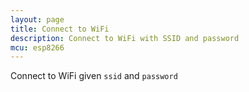 ```yaml
---
layout: page
title: Connect to WiFi
description: Connect to WiFi with SSID and password
mcu: esp8266
---
```


Connect to WiFi given `ssid` and `password`
